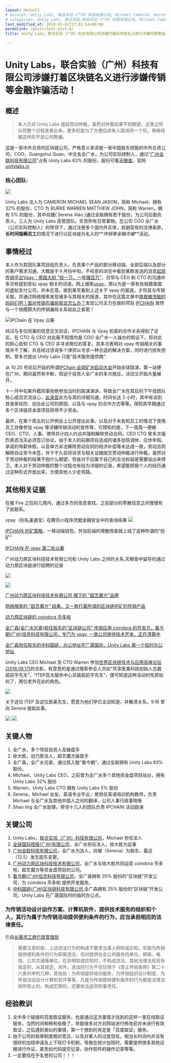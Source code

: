 ```yaml
---
layout: default
# excerpt: Untiy Labs, 联合实验（广州）科技有限公司, Michael Cameron, Warren Burke, 全广水等人涉嫌打着区块链名义进行涉嫌传销等金融诈骗活动！
# categories: Untiy Labs, 联合实验,联合实验（广州）科技有限公司, Michael Cameron, Warren Burke, 全广水, 区块链, 传销, 金融诈骗, ipchain诈骗, vpay传销
last_modified_at: 2019-01-01T17:01:54+08:00
permalink: /posts/test-post-6/
title: Unity Labs，联合实验（广州）科技有限公司涉嫌打着区块链名义进行涉嫌传销等金融诈骗活动！

---
```

# Unity Labs，联合实验（广州）科技有限公司涉嫌打着区块链名义进行涉嫌传销等金融诈骗活动！

## 概述

> 本人已对 Unity Labs 提起劳动仲裁，虽然对仲裁结果不抱期望，这里之所以将整个过程发表出来，更多的是为了方便后续有人跳进同一个坑，再继续被这样的不良公司欺骗。

这是一家中外合资的区块链公司，严格意义来讲是一家中国股东控股的中外合资公司，COO，Guangshui Quan，中文名全广水，为公司实际控制人，通过“[广州全联科技有限公司](https://www.tianyancha.com/company/3270429980)”占有 Unity Labs 63% 的股份，股份可看[天眼查](https://www.tianyancha.com/company/3271832509)。官网 [unitylabs.io](https://www.unitylabs.io)

### 核心团队:

![](./files/2421546066498_.pic_hd.jpg)

Unity Labs 法人为 CAMERON MICHAEL SEAN JASON，简称 Michael，拥有 32% 的股份，CTO 为 BURKE WARREN MATTHEW JOHN，简称 Warren，拥有 5% 的股份，其中肖姗( Serena Xiao )通过全联拥有若干股份，为公司后勤负责人，三人为 Unity Labs 高管团队，负责所有日常事物。在公司 COO 全广水（公司实际控制人）的带领下，通过注册多个国内外实体，规避现有的法律条款，**长时间隐瞒员工**的情况下进行以区块链为名义的**_传销等金融诈骗_**活动。

## 事情经过

本人作为其团队某项目组负责人，负责某个产品的部分移动端、全部后端以及部分的客户需求沟通，大概是于十月份中旬，不经意的浏览中看到某群发送的消息[起底传销平台Vpay：套路大妈 “投一万，一年赚百万”](http://tech.sina.com.cn/csj/2018-10-11/doc-ifxeuwws3018912.shtml)，日常与 CEO 和 CTO 的沟通中多次有提到音似 vpay 相关的词语，网上搜索[vpay](https://www.google.com/search?hl=en&q=vpay)，原以为是一家有些规模美国的虚拟支付公司，并未在意。直到某天看到上述关于 vpay 的报道，才将其与传销关联，并通过网络搜索发现诸多与其相关的报道，其中在这篇文章中[救救被洗脑的妈妈们吧！面对传销币骗局我该怎么办？](https://www.weibo.com/ttarticle/p/show?id=2309404289596258182807)发现公司主力在做的项目 [IPCHAIN](https://www.ip-chain.io/) 居然与一个规模颇大的传销骗局关系如此之紧密！

![IPChain 在 Vpay 众筹](./files/6f768368gy1fvpf73fo57j20u01hcgz7.jpg)

经过与多位同事的信息交叉验证，IPCHAIN 与 Vpay 机密的合作关系得到了证实，在 CTO 与 CEO 对此毫不知情均是 COO 全广水一人操办的假设下，将对此的担心告知 CTO 与 CEO 并寻求两位的答复。其多次表明对 vpay 传销相关的事情并不了解，并且经过咨询多个律师以寻求一种合适的解决方案，同时进行损失控制，曾多次提出 Unity Labs 只是"技术服务提供商".

从 10.20 号前后开始的所谓[IPChain 全球矿池启动大会](http://quzheng.baidu.com/s/yQzQzq)开始全球路演，第一站便在广州，期间虽然有中断，但迫于投资人全广水的多次施压，活动又开始大量展开。

十一月中旬某外籍同事拒绝参加当时的路演演讲，导致全广水在其后的下午找团队核心成员交流谈心，[此录音](https://goo.gl/KF2mHn)此为与其的详细沟通，时间长达 2 小时，其中有谈到其发家经历、创办此公司的原因、以及与 vpay 的合作方式等等。得知其早期通过多个区块链资金盘项目获得不少资金。

最终，在某个周五的公开例会上公开提出此事，以及对于未告知员工的情况下使用员工肖像参加 vpay 等涉嫌传销活动的宣传等，可预知的是，下一周周一便被 CEO、CTO、人事、律师共计四人约谈并强制解除劳动合同，CEO CTO 曾多次强烈表态当天必须签订协议，由于本人的前期项目造成的诸多加班调休、应休年假、承诺的带薪休假，以及单方非法解除劳动合同的经济补偿等未达成一致，劳动合同解除协议至今未签，并于不久前将诉求与相关证据提交劳动仲裁进行仲裁，虽然对于劳动仲裁的结果不抱什么期望，但是对于应属于自己的合法权益是需要站出来捍卫。本人对于劳动仲裁的整个过程也有较为详细的记录，希望能把我个人的经历通过这种形式开放出来，方便其他人少走弯路。

## 其他相关证据

在被 Fire 之后的几周内，通过多方的信息查找，之前部分的零散信息之间慢慢有了些联系。

vpay（别名速通宝）在腾讯小程序灵鲲金融安全中的查询结果
![](./files/WechatIMG243.png)

[IPCHAIN 挖矿策略](http://quzheng.baidu.com/s/Mb6rYb)，一移动端钱包，外加后端的增删改查就上线了这种所谓的“挖矿”

[IPCHAIN 在 vpay 第二轮众筹](http://quzheng.baidu.com/s/AZBRVj)

广州动力原区块科技技术有限公司和 Unity Labs 之间的关系,天眼查中留存的通过动力原区块链进行招聘的记录

![](./files/WechatIMG240.png)

![](./files/WechatIMG241.jpeg)

[广州动力原区块科技技术有限公司 旗下的 “超艺魔方”品牌 ](https://www.qichacha.com/firm_eec5fc9a92cd09eecbf2403f85f9fd13.html#assets)

[网络搜索的 “超艺魔方” 结果，又一款打着所谓的区块链挖矿的传销产品](https://www.google.com/search?hl=en&q=%E8%B6%85%E8%89%BA%E9%AD%94%E6%96%B9)

[动力原区块链的 coindora 币多啦](https://www.google.com/search?hl=en&q=coinDora+%E5%B8%81%E5%A4%9A%E5%95%A6)

[全广森(全广水兄弟)担任股东的“区块链公司” 传销应用 coindora 的开发方，看今朝(广州)信息科技有限公司，专门为 vpay, 一类公司提供技术开发，正在清算中](https://www.qichacha.com/firm_003e26bdaa0f8fc71166c420cc16e4ca.html)

[全广森担任股东的中科国链，办公地址在广晟国际，Unity Labs 第一个临时办公地址](https://www.qichacha.com/firm_030451ffce5dd416c6928307510a2988.html)


Unity Labs CEO Michael 及 CTO Warren 参加[世界区块链技术与应用高峰论坛(2018.06.17)](https://www.chainlab.tech/portal/article/index/id/27289.html)的合影，有意思的是通过搜索参会人员如“共享医美科技创始人总裁屈前宇先生”，“ITEP亚太服务中心总裁屈前宇先生”，便可知道这种活动的性质如何了，两位老外在此的角色。

![](./files/FsZn3VngShnZHmbuacAzJrR_N8zD.jpg)

关于这位 ITEP 及这位医美先生，愿意为他们早已主动知道，并撇清关系。9.18 曾向 Serena 提起此事。

![](./files/Screenshot_20181117-232533.png)
![](./files/Screenshot_20181117-231106.png)

## 关键人物

1. 全广水，多个项目投资人及操盘手
2. 徐大胜，动力原法人，超艺魔方操盘手
3. 全广森，全广水兄弟，通过其入股“看今朝”，通过全联拥有 Unity Labs 63% 股份。
4. Michael，Unity Labs CEO，之前曾为全广水多个其他资金盘项目站台，拥有 Unity Labs 32% 股份
5. Warren，Unity Labs CTO 拥有 Unity Labs 5% 股份
6. Serena，Michael 女友，英语专业毕业，曾担任英语培训机构教师，负责 Michael 与全广水及其他中国人之间的翻译，公司人事行政事物等
7. Shao ling 全广水助理，带领十几人的团队负责 IPCHAIN 活动路演

## 关键公司

1. Unity Labs，[联合实验（广州）科技有限公司](https://www.tianyancha.com/company/3271832509)，Michael 担任法人
2. [全链国际控股(广州)有限公司](https://www.qichacha.com/firm_46003ea9db2f3f7fe3e4b841bacfa1b4.html)，全广水担任法人，徐大胜为监事
3. [广州全联科技有限公司](https://www.tianyancha.com/company/3270429980)，全广水为法人，肖姗（Serena）为股东，最近（12.5）发生股东变更。
4. [广州动力原区块科技技术有限公司](https://www.qichacha.com/firm_eec5fc9a92cd09eecbf2403f85f9fd13.html)，全广水与徐大胜共同运营 coindora 币多啦，超艺魔方等资金盘项目的公司。
5. [看今朝(广州)信息科技有限公司](https://www.qichacha.com/firm_003e26bdaa0f8fc71166c420cc16e4ca.html)，全广森拥有 20% 股份的“区块链”开发公司，为 coindora 币多啦 提供开发服务。
6. [中科国链(广州)区块链科技有限公司](https://www.qichacha.com/firm_030451ffce5dd416c6928307510a2988.html),全广森拥有 25% 股份的“区块链”开发公司，Unity Labs 在广晟国际时的临时办公点。



### 为传销活动设计运作方案、计算机软件，提供技术服务的组织和个人，其行为属于为传销活动提供便利条件的行为，应当承担相应的法律责任。

引自[长春市工商行政管理局](http://www.ccgs.gov.cn/view-c43a29a1ee104e0a99df5b8205a808b4-c30a102d9c7a4b1a9b83f7d4c6df37a6.html)

> 需要注意的是，上述违法行为的构成不要求当事人明知或应知，实施为传销提供便利条件的行为即属违法。但对提供社会公共服务的单位，邮政、电信、公共交通等单位，在非明知或应知时，不构成违法。其他法律法规另有规定的，从其规定，另外，违法的行为不仅仅限于《禁止传销条例》第二十六条列举的几种，其他如：为传销提供培训服务、为传销组织设计制度、为传销活动设计计算机软件等等，凡是为传销提供便利条件的行为都是法律法规所禁止的，构成犯罪的，还要依法追究刑事责任。


## 经验教训

1. 文中多个链接的百度取证服务，也是通过这次事情才找到的这样一家在线取证服务，当然时间稍稍有些晚了，导致很多对方对网站进行修改前并未进行有效取证，之后遇到类似的事情，第一个想到的肯定是「百度取证」服务。
2. 由于公司的规章制度相对宽泛，以及对某人的过度信任，相当长时间内并没有很好的加班申请及上下班打卡机制，导致在统计加班时，需要提供很多其他证据进行作证，甚至如代码提交记录，协作软件的操作记录等等。
3. 一定要找在乎名誉的公司！！！